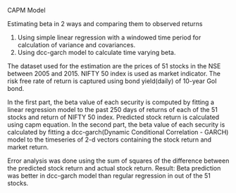 CAPM Model

Estimating beta in 2 ways and comparing them to observed returns
1. Using simple linear regression with a windowed time period for calculation of variance and covariances.
2. Using dcc-garch model to calculate time varying beta.

The dataset used for the estimation are the prices of 51 stocks in the NSE between 2005 and 2015.
NIFTY 50 index is used as market indicator.
The risk free rate of return is captured using bond yield(daily) of 10-year GoI bond.

In the first part, the beta value of each security is computed by fitting a linear regression model to the past 250 days of returns of each of the 51 stocks and return of NIFTY 50 index. Predicted stock return is calculated using capm equation.
In the second part, the beta value of each security is calculated by fitting a dcc-garch(Dynamic Conditional Correlation - GARCH) model to the timeseries of 2-d vectors containing the stock return and market return.

Error analysis was done using the sum of squares of the difference between the predicted stock return and actual stock return.
Result: Beta prediction was better in dcc-garch model than regular regression in  out of the 51 stocks.
